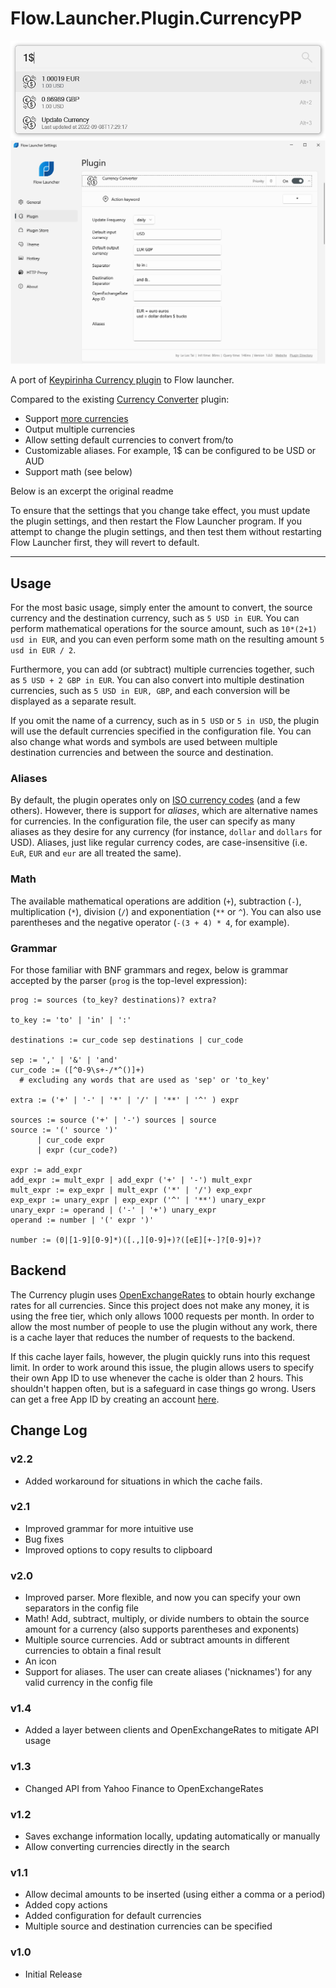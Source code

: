 # Flow.Launcher.Plugin.CurrencyPP

![demo](./demo.png)
![settings](./settings.png)

A port of [Keypirinha Currency plugin](https://github.com/AvatarHurden/keypirinha-currency) to Flow launcher.

Compared to the existing [Currency Converter](https://github.com/deefrawley/Flow.Launcher.Plugin.Currency) plugin:
 - Support [more currencies](https://docs.openexchangerates.org/reference/supported-currencies)
 - Output multiple currencies
 - Allow setting default currencies to convert from/to
 - Customizable aliases. For example, 1$ can be configured to be USD or AUD
 - Support math (see below)

Below is an excerpt the original readme

To ensure that the settings that you change take effect, you must update the plugin settings, and then restart the Flow Launcher program. If you attempt to change the plugin settings, and then test them without restarting Flow Launcher first, they will revert to default.

---

## Usage

For the most basic usage, simply enter the amount to convert, the source currency and the destination currency, such as `5 USD in EUR`.
You can perform mathematical operations for the source amount, such as `10*(2+1) usd in EUR`, and you can even perform some math on the resulting amount `5 usd in EUR / 2`.

Furthermore, you can add (or subtract) multiple currencies together, such as `5 USD + 2 GBP in EUR`.
You can also convert into multiple destination currencies, such as `5 USD in EUR, GBP`, and each conversion will be displayed as a separate result.

If you omit the name of a currency, such as in `5 USD` or `5 in USD`, the plugin will use the default currencies specified in the configuration file.
You can also change what words and symbols are used between multiple destination currencies and between the source and destination.

### Aliases

By default, the plugin operates only on [ISO currency codes](https://pt.wikipedia.org/wiki/ISO_4217) (and a few others).
However, there is support for *aliases*, which are alternative names for currencies.
In the configuration file, the user can specify as many aliases as they desire for any currency (for instance, `dollar` and `dollars` for USD).
Aliases, just like regular currency codes, are case-insensitive (i.e. `EuR`, `EUR` and `eur` are all treated the same).


### Math

The available mathematical operations are addition (`+`), subtraction (`-`), multiplication (`*`), division (`/`) and exponentiation (`**` or `^`).
You can also use parentheses and the negative operator (`-(3 + 4) * 4`, for example).

### Grammar

For those familiar with BNF grammars and regex, below is grammar accepted by the parser (`prog` is the top-level expression):

```
prog := sources (to_key? destinations)? extra?

to_key := 'to' | 'in' | ':'

destinations := cur_code sep destinations | cur_code

sep := ',' | '&' | 'and'
cur_code := ([^0-9\s+-/*^()]+)
  # excluding any words that are used as 'sep' or 'to_key'

extra := ('+' | '-' | '*' | '/' | '**' | '^' ) expr

sources := source ('+' | '-') sources | source
source := '(' source ')'
      | cur_code expr
      | expr (cur_code?)

expr := add_expr
add_expr := mult_expr | add_expr ('+' | '-') mult_expr
mult_expr := exp_expr | mult_expr ('*' | '/') exp_expr
exp_expr := unary_expr | exp_expr ('^' | '**') unary_expr
unary_expr := operand | ('-' | '+') unary_expr
operand := number | '(' expr ')'

number := (0|[1-9][0-9]*)([.,][0-9]+)?([eE][+-]?[0-9]+)?
```

## Backend

The Currency plugin uses [OpenExchangeRates](https://openexchangerates.org/) to obtain hourly exchange rates for all currencies. Since this project does not make any money, it is using the free tier, which only allows 1000 requests per month. In order to allow the most number of people to use the plugin without any work, there is a cache layer that reduces the number of requests to the backend. 

If this cache layer fails, however, the plugin quickly runs into this request limit. In order to work around this issue, the plugin allows users to specify their own App ID to use whenever the cache is older than 2 hours. This shouldn't happen often, but is a safeguard in case things go wrong. Users can get a free App ID by creating an account [here](https://openexchangerates.org/signup/free).

## Change Log

### v2.2
* Added workaround for situations in which the cache fails.

### v2.1

* Improved grammar for more intuitive use
* Bug fixes
* Improved options to copy results to clipboard

### v2.0

* Improved parser. More flexible, and now you can specify your own separators in the config file
* Math! Add, subtract, multiply, or divide numbers to obtain the source amount for a currency (also supports parentheses and exponents)
* Multiple source currencies. Add or subtract amounts in different currencies to obtain a final result
* An icon
* Support for aliases. The user can create aliases ('nicknames') for any valid currency in the config file


### v1.4

* Added a layer between clients and OpenExchangeRates to mitigate API usage

### v1.3

* Changed API from Yahoo Finance to OpenExchangeRates

### v1.2

* Saves exchange information locally, updating automatically or manually
* Allow converting currencies directly in the search

### v1.1

* Allow decimal amounts to be inserted (using either a comma or a period)
* Added copy actions
* Added configuration for default currencies
* Multiple source and destination currencies can be specified

### v1.0

* Initial Release
